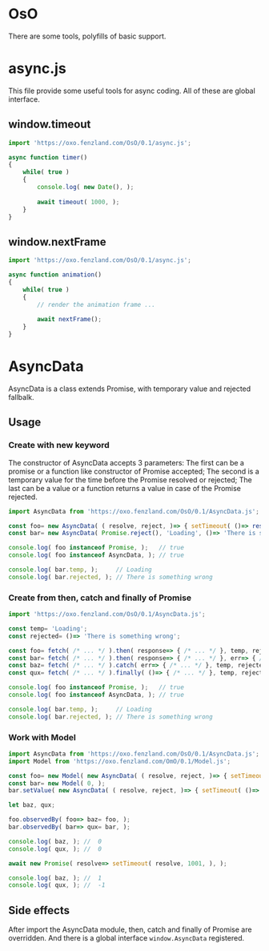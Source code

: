OsO
================================

There are some tools, polyfills of basic support.

# async.js

This file provide some useful tools for async coding. All of these are global interface.

## window.timeout

```js
import 'https://oxo.fenzland.com/OsO/0.1/async.js';

async function timer()
{
	while( true )
	{
		console.log( new Date(), );
		
		await timeout( 1000, );
	}
}

```

## window.nextFrame

```js
import 'https://oxo.fenzland.com/OsO/0.1/async.js';

async function animation()
{
	while( true )
	{
		// render the animation frame ...
		
		await nextFrame();
	}
}

```

# AsyncData

AsyncData is a class extends Promise, with temporary value and rejected fallbalk. 

## Usage

### Create with new keyword

The constructor of AsyncData accepts 3 parameters: 
The first can be a promise or a function like constructor of Promise accepted; 
The second is a temporary value for the time before the Promise resolved or rejected; 
The last can be a value or a function returns a value in case of the Promise rejected.

```js
import AsyncData from 'https://oxo.fenzland.com/OsO/0.1/AsyncData.js';

const foo= new AsyncData( ( resolve, reject, )=> { setTimeout( ()=> resolve( 'OK', ), 1000, ); }, 'Loading', 'There is something wrong', );
const bar= new AsyncData( Promise.reject(), 'Loading', ()=> 'There is something wrong', );

console.log( foo instanceof Promise, );   // true
console.log( foo instanceof AsyncData, ); // true

console.log( bar.temp, );     // Loading
console.log( bar.rejected, ); // There is something wrong


```


### Create from then, catch and finally of Promise

```js
import 'https://oxo.fenzland.com/OsO/0.1/AsyncData.js';

const temp= 'Loading';
const rejected= ()=> 'There is something wrong';

const foo= fetch( /* ... */ ).then( response=> { /* ... */ }, temp, rejected, );
const bar= fetch( /* ... */ ).then( response=> { /* ... */ }, err=> { /* ... */ }, temp, rejected, );
const baz= fetch( /* ... */ ).catch( err=> { /* ... */ }, temp, rejected, );
const qux= fetch( /* ... */ ).finally( ()=> { /* ... */ }, temp, rejected, );

console.log( foo instanceof Promise, );   // true
console.log( foo instanceof AsyncData, ); // true

console.log( bar.temp, );     // Loading
console.log( bar.rejected, ); // There is something wrong

```


### Work with Model

```js
import AsyncData from 'https://oxo.fenzland.com/OsO/0.1/AsyncData.js';
import Model from 'https://oxo.fenzland.com/OmO/0.1/Model.js';

const foo= new Model( new AsyncData( ( resolve, reject, )=> { setTimeout( ()=> resolve( 1, ), 1000, ); }, 0, -1, ), );
const bar= new Model( 0, );
bar.setValue( new AsyncData( ( resolve, reject, )=> { setTimeout( ()=> reject( 1, ), 1000, ); }, 0, -1, ), );

let baz, qux;

foo.observedBy( foo=> baz= foo, );
bar.observedBy( bar=> qux= bar, );

console.log( baz, ); //  0
console.log( qux, ); //  0

await new Promise( resolve=> setTimeout( resolve, 1001, ), );

console.log( baz, ); //  1
console.log( qux, ); //  -1

```


## Side effects

After import the AsyncData module, then, catch and finally of Promise are overridden. 
And there is a global interface `window.AsyncData` registered. 
